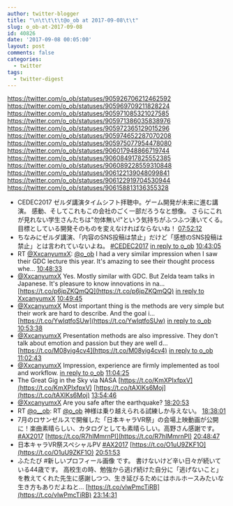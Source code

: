 ```yaml
---
author: twitter-blogger
title: "\n\t\t\t\t@o_ob at 2017-09-08\t\t"
slug: o_ob-at-2017-09-08
id: 40826
date: '2017-09-08 00:05:00'
layout: post
comments: false
categories:
  - twitter
tags:
  - twitter-digest
---
```


https://twitter.com/o_ob/statuses/905926706212462592 https://twitter.com/o_ob/statuses/905969709211828224 https://twitter.com/o_ob/statuses/905971085321027585 https://twitter.com/o_ob/statuses/905971386035838976 https://twitter.com/o_ob/statuses/905972365129015296 https://twitter.com/o_ob/statuses/905974652287070208 https://twitter.com/o_ob/statuses/905975077954478080 https://twitter.com/o_ob/statuses/906017948866719744 https://twitter.com/o_ob/statuses/906084917825552385 https://twitter.com/o_ob/statuses/906089228559310848 https://twitter.com/o_ob/statuses/906122139048099841 https://twitter.com/o_ob/statuses/906122919704530944 https://twitter.com/o_ob/statuses/906158813136355328  

*   CEDEC2017 ゼルダ講演タイムシフト拝聴中。ゲーム開発が未来に進む講演。 感動、そしてこれもこの会社のごく一部だろうなと想像。 さらにこれが見れない学生さんたちは"勿体無い!"という気持ちがふつふつ湧いてくる。 目標としている開発そのものを変えなければならないね！ [07:52:12](https://twitter.com/o_ob/statuses/905926706212462592)
*   ちなみにゼルダ講演、「内容のSNS投稿は禁止」だけど「感想のSNS投稿は禁止」とは言われていないよね。 [#CEDEC2017](https://twitter.com/search?q=%23CEDEC2017&src=hash) [in reply to o_ob](https://twitter.com/o_ob/statuses/905926706212462592) [10:43:05](https://twitter.com/o_ob/statuses/905969709211828224)
*   RT [@XxcanyumxX](https://twitter.com/XxcanyumxX): [@o_ob](https://twitter.com/o_ob) I had a very similar impression when I saw their GDC lecture this year. It's amazing to see their thought process whe… [10:48:33](https://twitter.com/o_ob/statuses/905971085321027585)
*   [@XxcanyumxX](https://twitter.com/XxcanyumxX) Yes. Mostly similar with GDC. But Zelda team talks in Japanese. It's pleasure to know innovations in na… [https://t.co/p6jpZKQmQQ](https://t.co/p6jpZKQmQQ) [in reply to XxcanyumxX](https://twitter.com/XxcanyumxX/statuses/905970925325221889) [10:49:45](https://twitter.com/o_ob/statuses/905971386035838976)
*   [@XxcanyumxX](https://twitter.com/XxcanyumxX) Most important thing is the methods are very simple but their work are hard to describe. And the goal i… [https://t.co/YwIqtfoSUw](https://t.co/YwIqtfoSUw) [in reply to o_ob](https://twitter.com/o_ob/statuses/905971386035838976) [10:53:38](https://twitter.com/o_ob/statuses/905972365129015296)
*   [@XxcanyumxX](https://twitter.com/XxcanyumxX) Presentation methods are also impressive. They don't talk about emotion and passion but they are well d… [https://t.co/M08yig4cv4](https://t.co/M08yig4cv4) [in reply to o_ob](https://twitter.com/o_ob/statuses/905972365129015296) [11:02:43](https://twitter.com/o_ob/statuses/905974652287070208)
*   [@XxcanyumxX](https://twitter.com/XxcanyumxX) Impression, experience are firmly implemented as tool and workflow. [in reply to o_ob](https://twitter.com/o_ob/statuses/905974652287070208) [11:04:25](https://twitter.com/o_ob/statuses/905975077954478080)
*   The Great Gig in the Sky via NASA [https://t.co/KmXPIxfpxV](https://t.co/KmXPIxfpxV) [https://t.co/tAXIKs6Moj](https://t.co/tAXIKs6Moj) [13:54:46](https://twitter.com/o_ob/statuses/906017948866719744)
*   [@XxcanyumxX](https://twitter.com/XxcanyumxX) Are you safe after the earthquake? [18:20:53](https://twitter.com/o_ob/statuses/906084917825552385)
*   RT [@o__ob](https://twitter.com/o__ob): RT [@o_ob](https://twitter.com/o_ob) 神様は乗り越えられる試練しか与えない。 [18:38:01](https://twitter.com/o_ob/statuses/906089228559310848)
*   7月のロサンゼルスで開催した「日本キャラVR祭」の会場上映動画が公開に！楽曲素晴らしい、カタログとしても素晴らしい。高野さん感謝です。 [#AX2017](https://twitter.com/search?q=%23AX2017&src=hash) [https://t.co/R7hIMmrnPI](https://t.co/R7hIMmrnPI) [20:48:47](https://twitter.com/o_ob/statuses/906122139048099841)
*   日本キャラVR祭スペシャルPV [#AX2017](https://twitter.com/search?q=%23AX2017&src=hash) [https://t.co/O1uU9ZKF1O](https://t.co/O1uU9ZKF1O) [20:51:53](https://twitter.com/o_ob/statuses/906122919704530944)
*   ふたたび #新しいプロフィール画像 です。 書けないけど辛い日々が続いている44歳です。 高校生の時、勉強から逃げ続けた自分に「逃げないこと」を教えてくれた先生に感謝しつつ、生き延びるためにはホルホースみたいな生き方もありだよねと… [https://t.co/vlwPmcTiRB](https://t.co/vlwPmcTiRB) [23:14:31](https://twitter.com/o_ob/statuses/906158813136355328)